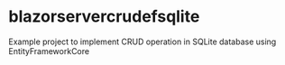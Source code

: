 # blazorservercrudefsqlite
Example project to implement CRUD operation in SQLite database using EntityFrameworkCore
